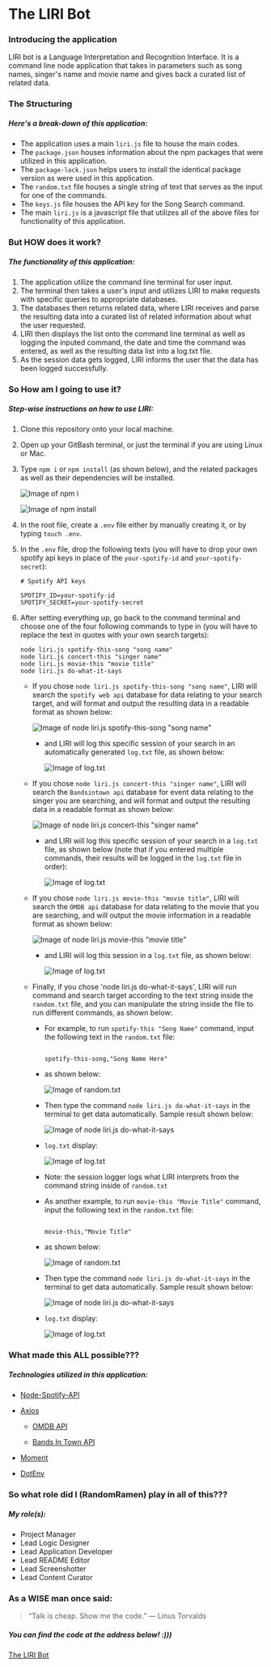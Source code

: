 # The LIRI Bot

### Introducing the application

LIRI bot is a Language Interpretation and Recognition Interface. It is a command line node application that takes in parameters such as song names, singer's name and movie name and gives back a curated list of related data.

### The Structuring

##### Here's a break-down of this application:

- The application uses a main `liri.js` file to house the main codes.
- The `package.json` houses information about the npm packages that were utilized in this application.
- The `package-lock.json` helps users to install the identical package version as were used in this application.
- The `random.txt` file houses a single string of text that serves as the input for one of the commands.
- The `keys.js` file houses the API key for the Song Search command.
- The main `liri.js` is a javascript file that utilizes all of the above files for functionality of this application.

### But HOW does it work?

##### The functionality of this application:

1. The application utilize the command line terminal for user input.
2. The terminal then takes a user's input and utilizes LIRI to make requests with specific queries to appropriate databases.
3. The databases then returns related data, where LIRI receives and parse the resulting data into a curated list of related information about what the user requested.
4. LIRI then displays the list onto the command line terminal as well as logging the inputed command, the date and time the command was entered, as well as the resulting data list into a log.txt file.
5. As the session data gets logged, LIRI informs the user that the data has been logged successfully.

### So How am I going to use it?

##### Step-wise instructions on how to use LIRI:

1. Clone this repository onto your local machine.
2. Open up your GitBash terminal, or just the terminal if you are using Linux or Mac.
3. Type `npm i` or `npm install` (as shown below), and the related packages as well as their dependencies will be installed.

    ![Image of `npm i`](/screenshots/npm-install.png)

    ![Image of `npm install`](/screenshots/npm-install2.png)

4. In the root file, create a `.env` file either by manually creating it, or by typing `touch .env`.
5. In the `.env` file, drop the following texts (you will have to drop your own spotify api keys in place of the `your-spotify-id` and `your-spotify-secret`):

    ```
    # Spotify API keys

    SPOTIFY_ID=your-spotify-id
    SPOTIFY_SECRET=your-spotify-secret

    ```
6. After setting everything up, go back to the command terminal and choose one of the four following commands to type in (you will have to replace the text in quotes with your own search targets):

    ```
    node liri.js spotify-this-song "song name"
    node liri.js concert-this "singer name"
    node liri.js movie-this "movie title"
    node liri.js do-what-it-says

    ```
    - If you chose `node liri.js spotify-this-song "song name"`, LIRI will search the `spotify web api` database for data relating to your search target, and will format and output the resulting data in a readable format as shown below:

        ![Image of `node liri.js spotify-this-song "song name"`](/screenshots/spotify-this-song.png)

      - and LIRI will log this specific session of your search in an automatically generated `log.txt` file, as shown below:

        ![Image of `log.txt`](/screenshots/log-txt-1.png)

    - If you chose `node liri.js concert-this "singer name"`, LIRI will search the `Bandsintown api` database for event data relating to the singer you are searching, and will format and output the resulting data in a readable format as shown below:

        ![Image of `node liri.js concert-this "singer name"`](/screenshots/concert-this.png)

      - and LIRI will log this specific session of your search in a `log.txt` file, as shown below (note that if you entered multiple commands, their results will be logged in the `log.txt` file in order):

        ![Image of `log.txt`](/screenshots/log-txt-2.png)

    - If you chose `node liri.js movie-this "movie title"`, LIRI will search the `OMDB api` database for data relating to the movie that you are searching, and will output the movie information in a readable format as shown below:

        ![Image of `node liri.js movie-this "movie title"`](/screenshots/movie-this.png)

      - and LIRI will log this session in a `log.txt` file, as shown below:

        ![Image of `log.txt`](/screenshots/log-txt-3.png)

    - Finally, if you chose 'node liri.js do-what-it-says', LIRI will run command and search target according to the text string inside the `random.txt` file, and you can manipulate the string inside the file to run different commands, as shown below:

      - For example, to run `spotify-this "Song Name"` command, input the following text in the `random.txt` file:
      
        ```

        spotify-this-song,"Song Name Here"

        ```

      - as shown below:

        ![Image of `random.txt`](/screenshots/random-this.png)

      - Then type the command `node liri.js do-what-it-says` in the terminal to get data automatically. Sample result shown below:

        ![Image of `node liri.js do-what-it-says`](/screenshots/auto-this.png)

      - `log.txt` display:

        ![Image of `log.txt`](/screenshots/log-txt-4.png)

      - Note: the session logger logs what LIRI interprets from the command string inside of `random.txt`

      - As another example, to run `movie-this "Movie Title"` command, input the following text in the `random.txt` file:
      
        ```

        movie-this,"Movie Title"

        ```

      - as shown below:

        ![Image of `random.txt`](/screenshots/random-this-changed.png)

      - Then type the command `node liri.js do-what-it-says` in the terminal to get data automatically. Sample result shown below:

        ![Image of `node liri.js do-what-it-says`](/screenshots/auto-this-2.png)

      - `log.txt` display:

        ![Image of `log.txt`](/screenshots/log-txt-5.png)

### What made this ALL possible???

##### Technologies utilized in this application:

- [Node-Spotify-API](https://www.npmjs.com/package/node-spotify-api)

- [Axios](https://www.npmjs.com/package/axios)

  - [OMDB API](http://www.omdbapi.com/)

  - [Bands In Town API](http://www.artists.bandsintown.com/bandsintown-api)

- [Moment](https://www.npmjs.com/package/moment)

- [DotEnv](https://www.npmjs.com/package/dotenv)

### So what role did I (RandomRamen) play in all of this???

##### My role(s):

- Project Manager
- Lead Logic Designer
- Lead Application Developer
- Lead README Editor
- Lead Screenshotter
- Lead Content Curator

### As a WISE man once said:

> “Talk is cheap. Show me the code.” 
> ― Linus Torvalds

##### You can find the code at the address below! :)))

[The LIRI Bot](https://github.com/peterztan/liri-node-app.git)